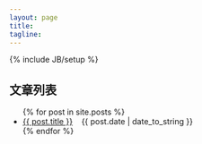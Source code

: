 ```yaml
---
layout: page
title: 
tagline: 
---
```

{% include JB/setup %}


## 文章列表

<ul class="posts">
  {% for post in site.posts %}
    <li> <a href="{{ BASE_PATH }}{{ post.url }}">{{ post.title }}</a>&nbsp;&nbsp;&nbsp;
    	<span>{{ post.date | date_to_string }}</span></li>
  {% endfor %}
</ul>

<!--
## 毕业大事记

### 2008

**考研中的各种坑爹事（`黑中介`、`借钱`、`失眠`、`安眠药`、`DOTA`）


### 2009

**考研失败

**结识第一个老板 `Gavin`

**从事  `C#` 开发

### 2010

**Web开发登堂入室

**接触各种 `证明` 以及 `证`

### 2011

**首战深圳，换工作失败

**`asp.net` 转型  `JavaScript`

**再战深圳，顺利入职 `谷米科技`

### 2012

**购得第一部苹果产品，13寸的 `MacBook Air`

**跳槽到 `腾讯公司`
-->
<!-- ## 社交工具

-	[Google Plus](https://plus.google.com/u/0/101228485753010598030/posts)
-	[新浪微博](http://weibo.com/xugaofan)
-	[腾讯微博](http://1.t.qq.com/xugaofan)
-	[人人网](http://www.renren.com/230452650) -->


